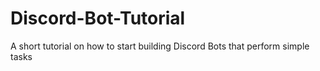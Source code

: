 # Discord-Bot-Tutorial
A short tutorial on how to start building Discord Bots that perform simple tasks
